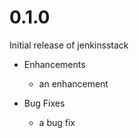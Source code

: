 # 0.1.0

Initial release of jenkinsstack

* Enhancements
  * an enhancement

* Bug Fixes
  * a bug fix
